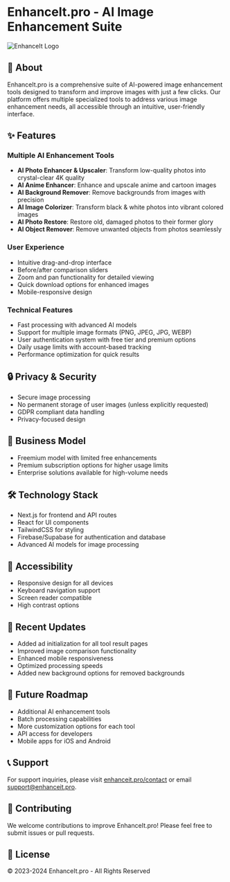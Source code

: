 # EnhanceIt.pro - AI Image Enhancement Suite

![EnhanceIt Logo](public/logo.png)

## 🚀 About

EnhanceIt.pro is a comprehensive suite of AI-powered image enhancement tools designed to transform and improve images with just a few clicks. Our platform offers multiple specialized tools to address various image enhancement needs, all accessible through an intuitive, user-friendly interface.

## ✨ Features

### Multiple AI Enhancement Tools

- **AI Photo Enhancer & Upscaler**: Transform low-quality photos into crystal-clear 4K quality
- **AI Anime Enhancer**: Enhance and upscale anime and cartoon images
- **AI Background Remover**: Remove backgrounds from images with precision
- **AI Image Colorizer**: Transform black & white photos into vibrant colored images
- **AI Photo Restore**: Restore old, damaged photos to their former glory
- **AI Object Remover**: Remove unwanted objects from photos seamlessly

### User Experience

- Intuitive drag-and-drop interface
- Before/after comparison sliders
- Zoom and pan functionality for detailed viewing
- Quick download options for enhanced images
- Mobile-responsive design

### Technical Features

- Fast processing with advanced AI models
- Support for multiple image formats (PNG, JPEG, JPG, WEBP)
- User authentication system with free tier and premium options
- Daily usage limits with account-based tracking
- Performance optimization for quick results

## 🔒 Privacy & Security

- Secure image processing
- No permanent storage of user images (unless explicitly requested)
- GDPR compliant data handling
- Privacy-focused design

## 💼 Business Model

- Freemium model with limited free enhancements
- Premium subscription options for higher usage limits
- Enterprise solutions available for high-volume needs

## 🛠️ Technology Stack

- Next.js for frontend and API routes
- React for UI components
- TailwindCSS for styling
- Firebase/Supabase for authentication and database
- Advanced AI models for image processing

## 📱 Accessibility

- Responsive design for all devices
- Keyboard navigation support
- Screen reader compatible
- High contrast options

## 🔄 Recent Updates

- Added ad initialization for all tool result pages
- Improved image comparison functionality
- Enhanced mobile responsiveness
- Optimized processing speeds
- Added new background options for removed backgrounds

## 🔮 Future Roadmap

- Additional AI enhancement tools
- Batch processing capabilities
- More customization options for each tool
- API access for developers
- Mobile apps for iOS and Android

## 📞 Support

For support inquiries, please visit [enhanceit.pro/contact](https://enhanceit.pro/contact) or email support@enhanceit.pro.

## 🤝 Contributing

We welcome contributions to improve EnhanceIt.pro! Please feel free to submit issues or pull requests.

## 📄 License

© 2023-2024 EnhanceIt.pro - All Rights Reserved 